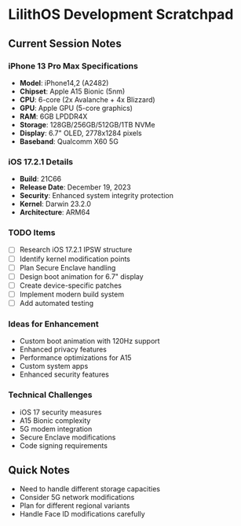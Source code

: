 # LilithOS Development Scratchpad

## Current Session Notes

### iPhone 13 Pro Max Specifications
- **Model**: iPhone14,2 (A2482)
- **Chipset**: Apple A15 Bionic (5nm)
- **CPU**: 6-core (2x Avalanche + 4x Blizzard)
- **GPU**: Apple GPU (5-core graphics)
- **RAM**: 6GB LPDDR4X
- **Storage**: 128GB/256GB/512GB/1TB NVMe
- **Display**: 6.7" OLED, 2778x1284 pixels
- **Baseband**: Qualcomm X60 5G

### iOS 17.2.1 Details
- **Build**: 21C66
- **Release Date**: December 19, 2023
- **Security**: Enhanced system integrity protection
- **Kernel**: Darwin 23.2.0
- **Architecture**: ARM64

### TODO Items
- [ ] Research iOS 17.2.1 IPSW structure
- [ ] Identify kernel modification points
- [ ] Plan Secure Enclave handling
- [ ] Design boot animation for 6.7" display
- [ ] Create device-specific patches
- [ ] Implement modern build system
- [ ] Add automated testing

### Ideas for Enhancement
- Custom boot animation with 120Hz support
- Enhanced privacy features
- Performance optimizations for A15
- Custom system apps
- Enhanced security features

### Technical Challenges
- iOS 17 security measures
- A15 Bionic complexity
- 5G modem integration
- Secure Enclave modifications
- Code signing requirements

## Quick Notes
- Need to handle different storage capacities
- Consider 5G network modifications
- Plan for different regional variants
- Handle Face ID modifications carefully 